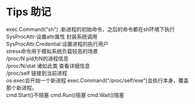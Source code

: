 # Tips 助记   
exec.Command("sh") :新进程的初始命令，之后的命令都在sh环境下执行    
SysProcAttr:设置attr属性 封装系统调用    
SysProcAttr.Credential:设置进程的执行用户    
stress命令用于模拟系统负载较高的场景   
/proc/N pid为N的进程信息  
/proc/N/stat 诸如此类 查看详细信息  
/proc/self 链接到当前进程   
os.exec会开始一个新进程 exec.Command("/proc/self/exe")会执行本身，覆盖那个新进程。   
cmd.Start()不阻塞 cmd.Run()阻塞 cmd.Wait()阻塞   
